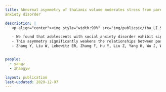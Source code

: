 ```yaml
---
title: Abnormal asymmetry of thalamic volume moderates stress from parents and anxiety symptoms in children and adolescents with social
anxiety disorder

description: |
   <p align="center"><img style="width:90%" src="img/publicpic/tha_LI_SAD.png"></p>

   - We found that adolescents with social anxiety disorder exhibit significantly abnormal asymmetry in thalamus volume. This asymmetry becomes more evident in the relative older group (14-17), supporting brain developmental abnormalities in children and adolescents with SAD. 
   - This asymmetry significantly weakens the relationships between parental attachment and the overall anxiety level of adolescents. The findings further reveal the interactions between physiological and chronic stress in children and adolescents with SAD.
   - Zhang Y, Liu W, Lebowitz ER, Zhang F, Hu Y, Liu Z, Yang H, Wu J, Wang Y, Silverman WK, Yang Z, Cheng W, 2020. Abnormal asymmetry of thalamic volume moderates stress from parents and anxiety symptoms in children and adolescents with social anxiety disorder. Neuropharmacology.[full text](https://doi.org/10.1016/j.neuropharm.2020.108301)


people:
  - yangz
  - zhangyw 

layout: publication
last-updated: 2020-12-07
---
```

